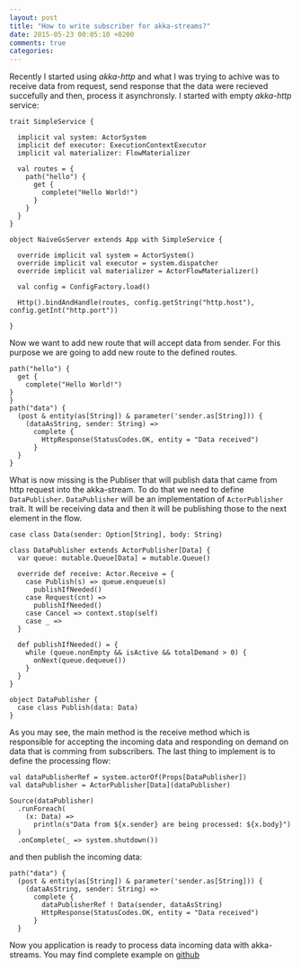 ```yaml
---
layout: post
title: "How to write subscriber for akka-streams?"
date: 2015-05-23 00:05:10 +0200
comments: true
categories: 
---
```

Recently I started using *akka-http* and what I was trying to achive was to receive data from request, send response that the data were recieved succefully and then, process it asynchronsly. I started with empty *akka-http* service:

	trait SimpleService {
	 
	  implicit val system: ActorSystem
	  implicit def executor: ExecutionContextExecutor
	  implicit val materializer: FlowMaterializer
	 
	  val routes = {
	    path("hello") {
	      get {
	        complete("Hello World!")
	      }
	    }
	  }
	}
 
	object NaiveGsServer extends App with SimpleService {
 
	  override implicit val system = ActorSystem()
	  override implicit val executor = system.dispatcher
	  override implicit val materializer = ActorFlowMaterializer()
 
	  val config = ConfigFactory.load()
 
	  Http().bindAndHandle(routes, config.getString("http.host"), config.getInt("http.port"))
 
	}
	
Now we want to add new route that will accept data from sender. For this purpose we are going to add new route to the defined routes.

	path("hello") {
	  get {
	    complete("Hello World!")
  	}
	}
	path("data") {
	  (post & entity(as[String]) & parameter('sender.as[String])) {
	    (dataAsString, sender: String) =>
	      complete {
	        HttpResponse(StatusCodes.OK, entity = "Data received")
	      }
	  }
	}
What is now missing is the Publiser that will publish data that came from http request into the akka-stream. To do that we need to define ```DataPublisher```. ```DataPublisher``` will be an implementation of ```ActorPublisher``` trait. It will be receiving data and then it will be publishing those to the next element in the flow.

	case class Data(sender: Option[String], body: String)
 
	class DataPublisher extends ActorPublisher[Data] {
	  var queue: mutable.Queue[Data] = mutable.Queue()
 
	  override def receive: Actor.Receive = {
    	case Publish(s) => queue.enqueue(s)
	      publishIfNeeded()
	    case Request(cnt) =>
	      publishIfNeeded()
	    case Cancel => context.stop(self)
	    case _ =>
	  }
 
	  def publishIfNeeded() = {
	    while (queue.nonEmpty && isActive && totalDemand > 0) {
	      onNext(queue.dequeue())
	    }
	  }
	}
 
	object DataPublisher {
	  case class Publish(data: Data)
	}

As you may see, the main method is the receive method which is responsible for accepting the incoming data and responding on demand on data that is comming from subscribers. 
The last thing to implement is to define the processing flow:

	val dataPublisherRef = system.actorOf(Props[DataPublisher])
	val dataPublisher = ActorPublisher[Data](dataPublisher)
 
	Source(dataPublisher)
	  .runForeach(
	    (x: Data) =>
	      println(s"Data from ${x.sender} are being processed: ${x.body}")
	  )
	  .onComplete(_ => system.shutdown())
and then publish the incoming data:

	path("data") {
	  (post & entity(as[String]) & parameter('sender.as[String])) {
    	(dataAsString, sender: String) =>
	      complete {
	        dataPublisherRef ! Data(sender, dataAsString)
	        HttpResponse(StatusCodes.OK, entity = "Data received")
	      }
	  }
  
Now you application is ready to process data incoming data with akka-streams. You may find complete example on [github](https://github.com/Zuchos/akka-http-with-steams)